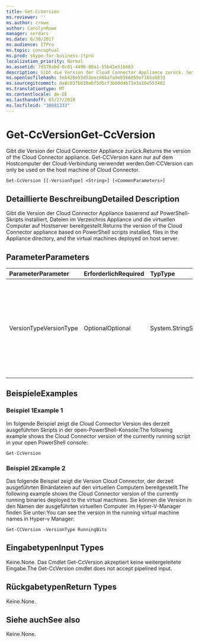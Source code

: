 ```yaml
---
title: Get-CcVersion
ms.reviewer: ''
ms.author: crowe
author: CarolynRowe
manager: serdars
ms.date: 6/30/2017
ms.audience: ITPro
ms.topic: conceptual
ms.prod: skype-for-business-itpro
localization_priority: Normal
ms.assetid: 7d370abd-0c01-4490-88a1-55b42e51b663
description: Gibt die Version der Cloud Connector Appliance zurück. Get-CCVersion kann nur auf dem Hostcomputer der Cloud-Verbindung verwendet werden.
ms.openlocfilehash: 5e5428e53d53eec66bafa9eb566059ef1b5a5833
ms.sourcegitcommit: da8c037bb30abf5d5cf3b60d4b71e3a10e553402
ms.translationtype: MT
ms.contentlocale: de-DE
ms.lasthandoff: 03/27/2019
ms.locfileid: "30881333"
---
```

# <a name="get-ccversion"></a><span data-ttu-id="073d6-104">Get-CcVersion</span><span class="sxs-lookup"><span data-stu-id="073d6-104">Get-CcVersion</span></span>
 
<span data-ttu-id="073d6-105">Gibt die Version der Cloud Connector Appliance zurück.</span><span class="sxs-lookup"><span data-stu-id="073d6-105">Returns the version of the Cloud Connector appliance.</span></span> <span data-ttu-id="073d6-106">Get-CCVersion kann nur auf dem Hostcomputer der Cloud-Verbindung verwendet werden.</span><span class="sxs-lookup"><span data-stu-id="073d6-106">Get-CCVersion can only be used on the host machine of Cloud Connector.</span></span>
  
```
Get-CcVersion [[-VersionType] <String>] [<CommonParameters>]
```

## <a name="detailed-description"></a><span data-ttu-id="073d6-107">Detaillierte Beschreibung</span><span class="sxs-lookup"><span data-stu-id="073d6-107">Detailed Description</span></span>

<span data-ttu-id="073d6-108">Gibt die Version der Cloud Connector Appliance basierend auf PowerShell-Skripts installiert, Dateien im Verzeichnis Appliance und die virtuellen Computer auf Hostserver bereitgestellt.</span><span class="sxs-lookup"><span data-stu-id="073d6-108">Returns the version of the Cloud Connector appliance based on PowerShell scripts installed, files in the Appliance directory, and the virtual machines deployed on host server.</span></span>
  
## <a name="parameters"></a><span data-ttu-id="073d6-109">Parameter</span><span class="sxs-lookup"><span data-stu-id="073d6-109">Parameters</span></span>

|<span data-ttu-id="073d6-110">**Parameter**</span><span class="sxs-lookup"><span data-stu-id="073d6-110">**Parameter**</span></span>|<span data-ttu-id="073d6-111">**Erforderlich**</span><span class="sxs-lookup"><span data-stu-id="073d6-111">**Required**</span></span>|<span data-ttu-id="073d6-112">**Typ**</span><span class="sxs-lookup"><span data-stu-id="073d6-112">**Type**</span></span>|<span data-ttu-id="073d6-113">**Beschreibung**</span><span class="sxs-lookup"><span data-stu-id="073d6-113">**Description**</span></span>|
|:-----|:-----|:-----|:-----|
|<span data-ttu-id="073d6-114">VersionType</span><span class="sxs-lookup"><span data-stu-id="073d6-114">VersionType</span></span>  <br/> |<span data-ttu-id="073d6-115">Optional</span><span class="sxs-lookup"><span data-stu-id="073d6-115">Optional</span></span>  <br/> |<span data-ttu-id="073d6-116">System.String</span><span class="sxs-lookup"><span data-stu-id="073d6-116">System.String</span></span>  <br/> |<span data-ttu-id="073d6-117">Typ der Version.</span><span class="sxs-lookup"><span data-stu-id="073d6-117">Type of version.</span></span> <span data-ttu-id="073d6-118">Wert des Parameters kann RunningScripts, RunningBits, BackupBits oder alle entsprechen.</span><span class="sxs-lookup"><span data-stu-id="073d6-118">Value of parameter can be RunningScripts, RunningBits, BackupBits or All.</span></span> <span data-ttu-id="073d6-119">Standardwert ist RunningScripts.</span><span class="sxs-lookup"><span data-stu-id="073d6-119">Default value is RunningScripts.</span></span>  <br/> |
   
## <a name="examples"></a><span data-ttu-id="073d6-120">Beispiele</span><span class="sxs-lookup"><span data-stu-id="073d6-120">Examples</span></span>
<span data-ttu-id="073d6-121"><a name="Examples"> </a></span><span class="sxs-lookup"><span data-stu-id="073d6-121"></span></span>

### <a name="example-1"></a><span data-ttu-id="073d6-122">Beispiel 1</span><span class="sxs-lookup"><span data-stu-id="073d6-122">Example 1</span></span>

<span data-ttu-id="073d6-123">Im folgende Beispiel zeigt die Cloud Connector Version des derzeit ausgeführten Skripts in der open-PowerShell-Konsole:</span><span class="sxs-lookup"><span data-stu-id="073d6-123">The following example shows the Cloud Connector version of the currently running script in your open PowerShell console:</span></span>
  
```
Get-CcVersion
```

### <a name="example-2"></a><span data-ttu-id="073d6-124">Beispiel 2</span><span class="sxs-lookup"><span data-stu-id="073d6-124">Example 2</span></span>

<span data-ttu-id="073d6-125">Das folgende Beispiel zeigt die Version Cloud Connector, der derzeit ausgeführten Binärdateien auf den virtuellen Computern bereitgestellt.</span><span class="sxs-lookup"><span data-stu-id="073d6-125">The following example shows the Cloud Connector version of the currently running binaries deployed to the virtual machines.</span></span> <span data-ttu-id="073d6-126">Sie können die Version in den Namen der ausgeführten virtuellen Computer im Hyper-V-Manager finden Sie unter:</span><span class="sxs-lookup"><span data-stu-id="073d6-126">You can see the version in the running virtual machine names in Hyper-v Manager:</span></span>
  
```
Get-CCVersion -VersionType RunningBits
```

## <a name="input-types"></a><span data-ttu-id="073d6-127">Eingabetypen</span><span class="sxs-lookup"><span data-stu-id="073d6-127">Input Types</span></span>
<span data-ttu-id="073d6-128"><a name="Examples"> </a></span><span class="sxs-lookup"><span data-stu-id="073d6-128"></span></span>

<span data-ttu-id="073d6-129">Keine.</span><span class="sxs-lookup"><span data-stu-id="073d6-129">None.</span></span> <span data-ttu-id="073d6-130">Das Cmdlet Get-CcVersion akzeptiert keine weitergeleitete Eingabe.</span><span class="sxs-lookup"><span data-stu-id="073d6-130">The Get-CcVersion cmdlet does not accept pipelined input.</span></span>
  
## <a name="return-types"></a><span data-ttu-id="073d6-131">Rückgabetypen</span><span class="sxs-lookup"><span data-stu-id="073d6-131">Return Types</span></span>
<span data-ttu-id="073d6-132"><a name="Examples"> </a></span><span class="sxs-lookup"><span data-stu-id="073d6-132"></span></span>

<span data-ttu-id="073d6-133">Keine.</span><span class="sxs-lookup"><span data-stu-id="073d6-133">None.</span></span>
  
## <a name="see-also"></a><span data-ttu-id="073d6-134">Siehe auch</span><span class="sxs-lookup"><span data-stu-id="073d6-134">See also</span></span>
<span data-ttu-id="073d6-135"><a name="Examples"> </a></span><span class="sxs-lookup"><span data-stu-id="073d6-135"></span></span>

<span data-ttu-id="073d6-136">Keine.</span><span class="sxs-lookup"><span data-stu-id="073d6-136">None.</span></span>
  

